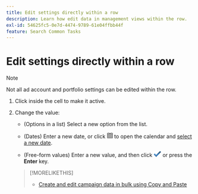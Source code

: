 ```yaml
---
title: Edit settings directly within a row
description: Learn how edit data in management views within the row.
exl-id: 54625fc5-0e7d-4474-9789-61e04ffbb44f
feature: Search Common Tasks
---
```

# Edit settings directly within a row

>[!NOTE]
>
>Not all ad account and portfolio settings can be edited within the row.

1. Click inside the cell to make it active.

1. Change the value:

   * (Options in a list) Select a new option from the list.
   
   * (Dates) Enter a new date, or click ![Calendar](/help/search-social-commerce/assets/calendar.png "Calendar") to open the calendar and [select a new date](/help/search-social-commerce/common-tasks/navigation-editing-selection/calendar.md).
   
   * (Free-form values) Enter a new value, and then click ![Save](/help/search-social-commerce/assets/select.png "Save") or press the **Enter** key.

   >[!MORELIKETHIS]
   >
   >* [Create and edit campaign data in bulk using Copy and Paste](/help/search-social-commerce/campaign-management/campaigns/copy-paste.md)
